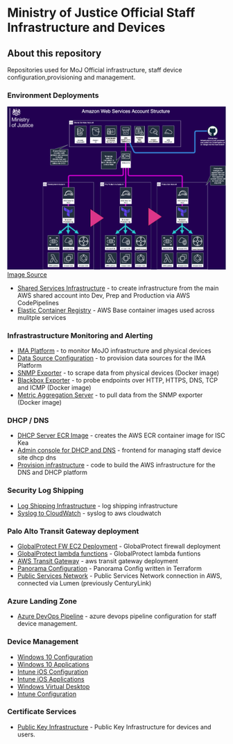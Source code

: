 # Ministry of Justice Official Staff Infrastructure and Devices

## About this repository

Repositories used for MoJ Official infrastructure, staff device configuration,provisioning and management.

### Environment Deployments

![AWS account deployment](diagrams/mojo-accounts.png)
[Image Source](diagrams/hld-diagrams.drawio)

- [Shared Services Infrastructure](https://github.com/ministryofjustice/staff-device-shared-services-infrastructure) - to create infrastructure from the main AWS shared account into Dev, Prep and Production via AWS CodePipelines
- [Elastic Container Registry](https://github.com/ministryofjustice/staff-device-docker-base-images) - AWS Base container images used across mulitple services

### Infrastrastructure Monitoring and Alerting

- [IMA Platform](https://github.com/ministryofjustice/staff-infrastructure-monitoring) - to monitor MoJO infrastructure and physical devices
- [Data Source Configuration](https://github.com/ministryofjustice/staff-infrastructure-monitoring-datasource-config) - to provision data sources for the IMA Platform
- [SNMP Exporter](https://github.com/ministryofjustice/staff-infrastructure-monitoring-snmpexporter) - to scrape data from physical devices (Docker image)
- [Blackbox Exporter](https://github.com/ministryofjustice/staff-infrastructure-monitoring-blackbox-exporter) - to probe endpoints over HTTP, HTTPS, DNS, TCP and ICMP (Docker image)
- [Metric Aggregation Server](https://github.com/ministryofjustice/staff-infrastructure-metric-aggregation-server) - to pull data from the SNMP exporter (Docker image)

### DHCP / DNS

- [DHCP Server ECR Image](https://github.com/ministryofjustice/staff-device-dhcp-server) - creates the AWS ECR container image for ISC Kea
- [Admin console for DHCP and DNS](https://github.com/ministryofjustice/staff-device-dns-dhcp-admin) - frontend for managing staff device site dhcp dns
- [Provision infrastructure](https://github.com/ministryofjustice/staff-device-dns-dhcp-infrastructure) - code to build the AWS infrastructure for the DNS and DHCP platform

### Security Log Shipping

- [Log Shipping Infrastructure](https://github.com/ministryofjustice/staff-device-logging-infrastructure) - log shipping infrastructure
- [Syslog to CloudWatch](https://github.com/ministryofjustice/staff-device-logging-syslog-to-cloudwatch) - syslog to aws cloudwatch

### Palo Alto Transit Gateway deployment

- [GlobalProtect FW EC2 Deployment](https://github.com/ministryofjustice/deployment-GlobalProtect) - GlobalProtect firewall deployment
- [GlobalProtect lambda functions](https://github.com/ministryofjustice/terraform-aws-step_function_globalprotect) - GlobalProtect lambda funtions
- [AWS Transit Gateway](https://github.com/ministryofjustice/deployment-tgw) - aws transit gateway deployment
- [Panorama Configuration](https://github.com/ministryofjustice/terraform-panorama-config) - Panorama Config written in Terraform
- [Public Services Network](https://github.com/ministryofjustice/deployment-PSN) - Public Services Network connection in AWS, connected via Lumen (previously CenturyLink)

### Azure Landing Zone

- [Azure DevOps Pipeline](https://github.com/ministryofjustice/staff-infrastructure-azure-landing-zone) - azure devops pipeline configuration for staff device management.

### Device Management

- [Windows 10 Configuration](https://github.com/ministryofjustice/staff-device-management-windows10-configuration)
- [Windows 10 Applications](https://github.com/ministryofjustice/staff-device-management-windows10-apps)
- [Intune iOS Configuration](https://github.com/ministryofjustice/staff-device-management-ios-configuration)
- [Intune iOS Applications](https://github.com/ministryofjustice/staff-device-management-ios-apps)
- [Windows Virtual Desktop](https://github.com/ministryofjustice/staff-device-management-virtualdesktop)
- [Intune Configuration](https://github.com/ministryofjustice/moj-official-intune)

### Certificate Services

- [Public Key Infrastructure](https://github.com/ministryofjustice/staff-infrastructure-certificate-services) - Public Key Infrastructure for devices and users.

